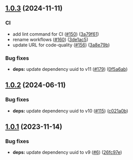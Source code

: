 ## [1.0.3](https://github.com/technology-studio/browser-id/compare/v1.0.2...v1.0.3) (2024-11-11)


### CI

* add lint command for CI ([#150](https://github.com/technology-studio/browser-id/issues/150)) ([3a79f61](https://github.com/technology-studio/browser-id/commit/3a79f610f4fda28fd4b5342fe8a89acddc5434d2))
* rename workflows ([#160](https://github.com/technology-studio/browser-id/issues/160)) ([3de1ac5](https://github.com/technology-studio/browser-id/commit/3de1ac58bbab9d199d2229b6ce5230cf7b117219))
* update URL for code-quality ([#156](https://github.com/technology-studio/browser-id/issues/156)) ([3a8e79b](https://github.com/technology-studio/browser-id/commit/3a8e79b4cbfa29e47333b7af09ec6ec4bd89a1cd))


### Bug fixes

* **deps:** update dependency uuid to v11 ([#179](https://github.com/technology-studio/browser-id/issues/179)) ([0f5a6ab](https://github.com/technology-studio/browser-id/commit/0f5a6ab4ba94ced9dd46465be35fc0ff3dc06861))

## [1.0.2](https://github.com/technology-studio/browser-id/compare/v1.0.1...v1.0.2) (2024-06-11)


### Bug fixes

* **deps:** update dependency uuid to v10 ([#115](https://github.com/technology-studio/browser-id/issues/115)) ([c021a0b](https://github.com/technology-studio/browser-id/commit/c021a0bc5b607b807c459979766c7f57b88ffb29))

## [1.0.1](https://github.com/technology-studio/browser-id/compare/v1.0.0...v1.0.1) (2023-11-14)


### Bug fixes

* **deps:** update dependency uuid to v9 ([#6](https://github.com/technology-studio/browser-id/issues/6)) ([26fc97e](https://github.com/technology-studio/browser-id/commit/26fc97e120dac750747afa15974d72faeddac9e3))
